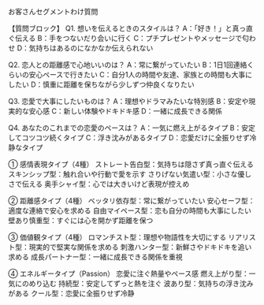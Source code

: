 お客さんセグメントわけ質問

【質問ブロック】
Q1. 想いを伝えるときのスタイルは？
A：「好き！」と真っ直ぐ伝える
B：手をつないだり会いに行く
C：プチプレゼントやメッセージで匂わせ
D：気持ちはあるのになかなか伝えられない

Q2. 恋人との距離感で心地いいのは？
A：常に繋がっていたい
B：1日1回連絡くらいの安心ペースで行きたい
C：自分1人の時間や友達、家族との時間も大事にしたい
D：慎重に距離を保ちながら少しずつ仲良くなりたい


Q3. 恋愛で大事にしたいものは？
A：理想やドラマみたいな特別感
B：安定や現実的な安心感
C：新しい体験やドキドキ感
D：一緒に成長できる関係


Q4. あなたのこれまでの恋愛のペースは？
A：一気に燃え上がるタイプ
B：安定してコツコツ続くタイプ
C：浮き沈みがあるタイプ
D：恋愛だけに全振りせず冷静なタイプ


① 感情表現タイプ（4種）
ストレート告白型：気持ちは隠さず真っ直ぐ伝える
スキンシップ型：触れ合いや行動で愛を示す
さりげない気遣い型：小さな優しさで伝える
奥手シャイ型：心では大きいけど表現が控えめ

② 距離感タイプ（4種）
ベッタリ依存型：常に繋がっていたい
安心セーフ型：適度な連絡で安心を求める
自由マイペース型：恋も自分の時間も大事にしたい
壁あり慎重型：すぐには心を開かず距離を保つ

③ 価値観タイプ（4種）
ロマンチスト型：理想や物語性を大切にする
リアリスト型：現実的で堅実な関係を求める
刺激ハンター型：新鮮さやドキドキを追い求める
成長パートナー型：一緒に成長できる関係を重視

④ エネルギータイプ（Passion） 恋愛に注ぐ熱量やペース感
燃え上がり型：一気にのめり込む
持続型：安定してずっと熱を注ぐ
波あり型：気持ちの浮き沈みがある
クール型：恋愛に全振りせず冷静
